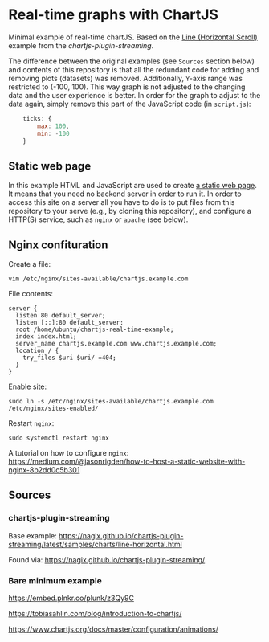 # Real-time graphs with ChartJS

Minimal example of real-time chartJS. Based on the [Line (Horizontal Scroll)](https://nagix.github.io/chartjs-plugin-streaming/latest/samples/charts/line-horizontal.html) example from the _chartjs-plugin-streaming_.

The difference between the original examples (see `Sources` section below) and contents of this repository is that all
the redundant code for adding and removing plots (datasets) was removed. Additionally, `Y`-axis range was restricted
to (-100, 100). This way graph is not adjusted to the changing data and the user experience is better. In order for the
graph to adjust to the data again, simply remove this part of the JavaScript code (in `script.js`):

```javascript
    ticks: {
        max: 100,
        min: -100
    }
```

## Static web page

In this example HTML and JavaScript are used to create [a static web page](https://en.wikipedia.org/wiki/Static_web_page).
It means that you need no backend server in order to run it. In order to access this site on a server all you have to do
is to put files from this repository to your serve (e.g., by cloning this repository), and configure a HTTP(S) service, such as `nginx` or `apache` (see below).

## Nginx confituration

Create a file:
```
vim /etc/nginx/sites-available/chartjs.example.com
```

File contents:
```
server {
  listen 80 default_server;
  listen [::]:80 default_server;
  root /home/ubuntu/chartjs-real-time-example;
  index index.html;
  server_name chartjs.example.com www.chartjs.example.com;
  location / {
    try_files $uri $uri/ =404;
  }
}
```

Enable site:
```
sudo ln -s /etc/nginx/sites-available/chartjs.example.com /etc/nginx/sites-enabled/
```

Restart `nginx`:
```
sudo systemctl restart nginx
```

A tutorial on how to configure `nginx`: https://medium.com/@jasonrigden/how-to-host-a-static-website-with-nginx-8b2dd0c5b301 

## Sources

### chartjs-plugin-streaming

Base example: https://nagix.github.io/chartjs-plugin-streaming/latest/samples/charts/line-horizontal.html

Found via: https://nagix.github.io/chartjs-plugin-streaming/

### Bare minimum example

https://embed.plnkr.co/plunk/z3Qy9C

https://tobiasahlin.com/blog/introduction-to-chartjs/

https://www.chartjs.org/docs/master/configuration/animations/